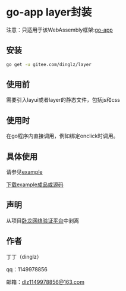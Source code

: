 # go-app layer封装

注意：只适用于该WebAssembly框架:[go-app](https://go-app.dev) 

## 安装

```sh
go get -u gitee.com/dinglz/layer
```

## 使用前

需要引入layui或者layer的静态文件，包括js和css

## 使用时

在go程序内直接调用，例如绑定onclick时调用。

## 具体使用

请参见[example](https://gitee.com/dinglz/layer/tree/master/example)

[下载example成品或源码](https://gitee.com/dinglz/layer/releases)

## 声明

从项目[卧龙网络验证平台](https://gitee.com/dinglz/wolong-web-auth)中剥离

## 作者

丁丁（dinglz）

qq：1149978856

邮箱：dlz1149978856@163.com
